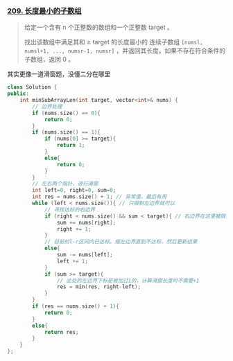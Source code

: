 ### [209. 长度最小的子数组](https://leetcode-cn.com/problems/minimum-size-subarray-sum/)

> 给定一个含有 n 个正整数的数组和一个正整数 target 。
> 
> 找出该数组中满足其和 ≥ target 的长度最小的 连续子数组 `[numsl, numsl+1, ..., numsr-1, numsr]` ，并返回其长度。如果不存在符合条件的子数组，返回 0 。

其实更像一道滑窗题，没懂二分在哪里

```cpp
class Solution {
public:
    int minSubArrayLen(int target, vector<int>& nums) {
        // 边界处理
        if (nums.size() == 0){
            return 0;
        } 
        if (nums.size() == 1){
            if (nums[0] >= target){
                return 1;
            }
            else{
                return 0;
            }
        }
        // 左右两个指针，进行滑窗
        int left=0, right=0, sum=0;
        int res = nums.size() + 1; // 异常值，最后有用
        while (left < nums.size()){ // 只限制左边界就可以
            // 寻找达标的右边界
            if (right < nums.size() && sum < target){ // 右边界在这里被限制，不会越界
                sum += nums[right];
                right += 1;
            }
            // 目前的l-r区间内已达标。缩左边界直到不达标，然后更新结果
            else{
                sum -= nums[left];
                left += 1;
            }
            if (sum >= target){
                // 此处的左边界下标是被加过1的，计算滑窗长度时不需要+1
                res = min(res, right-left);
            }
        }
        if (res == nums.size() + 1){
            return 0;
        }
        else{
            return res;
        }
    }
};
```